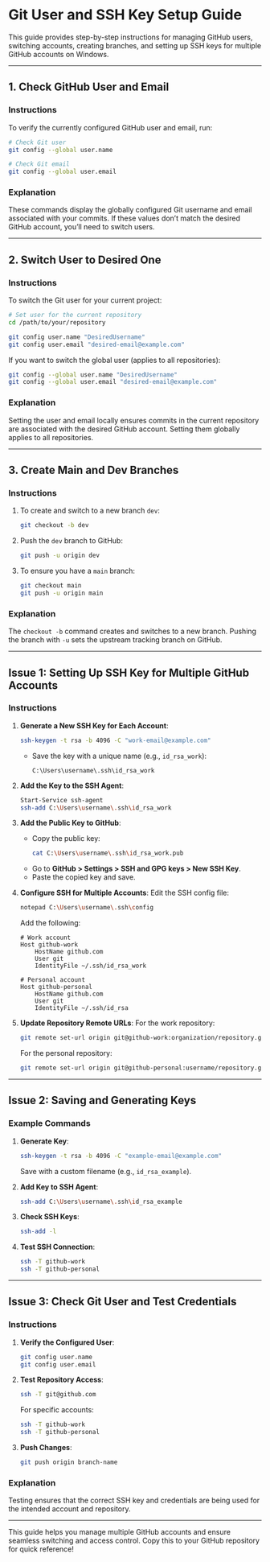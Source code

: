 # Git User and SSH Key Setup Guide

This guide provides step-by-step instructions for managing GitHub users, switching accounts, creating branches, and setting up SSH keys for multiple GitHub accounts on Windows.

---

## **1. Check GitHub User and Email**

### **Instructions**
To verify the currently configured GitHub user and email, run:
```bash
# Check Git user
git config --global user.name

# Check Git email
git config --global user.email
```

### **Explanation**
These commands display the globally configured Git username and email associated with your commits. If these values don’t match the desired GitHub account, you’ll need to switch users.

---

## **2. Switch User to Desired One**

### **Instructions**
To switch the Git user for your current project:
```bash
# Set user for the current repository
cd /path/to/your/repository

git config user.name "DesiredUsername"
git config user.email "desired-email@example.com"
```

If you want to switch the global user (applies to all repositories):
```bash
git config --global user.name "DesiredUsername"
git config --global user.email "desired-email@example.com"
```

### **Explanation**
Setting the user and email locally ensures commits in the current repository are associated with the desired GitHub account. Setting them globally applies to all repositories.

---

## **3. Create Main and Dev Branches**

### **Instructions**
1. To create and switch to a new branch `dev`:
   ```bash
   git checkout -b dev
   ```

2. Push the `dev` branch to GitHub:
   ```bash
   git push -u origin dev
   ```

3. To ensure you have a `main` branch:
   ```bash
   git checkout main
   git push -u origin main
   ```

### **Explanation**
The `checkout -b` command creates and switches to a new branch. Pushing the branch with `-u` sets the upstream tracking branch on GitHub.

---

## **Issue 1: Setting Up SSH Key for Multiple GitHub Accounts**

### **Instructions**
1. **Generate a New SSH Key for Each Account**:
   ```bash
   ssh-keygen -t rsa -b 4096 -C "work-email@example.com"
   ```
   - Save the key with a unique name (e.g., `id_rsa_work`):
     ```
     C:\Users\username\.ssh\id_rsa_work
     ```

2. **Add the Key to the SSH Agent**:
   ```bash
   Start-Service ssh-agent
   ssh-add C:\Users\username\.ssh\id_rsa_work
   ```

3. **Add the Public Key to GitHub**:
   - Copy the public key:
     ```bash
     cat C:\Users\username\.ssh\id_rsa_work.pub
     ```
   - Go to **GitHub > Settings > SSH and GPG keys > New SSH Key**.
   - Paste the copied key and save.

4. **Configure SSH for Multiple Accounts**:
   Edit the SSH config file:
   ```bash
   notepad C:\Users\username\.ssh\config
   ```

   Add the following:
   ```
   # Work account
   Host github-work
       HostName github.com
       User git
       IdentityFile ~/.ssh/id_rsa_work

   # Personal account
   Host github-personal
       HostName github.com
       User git
       IdentityFile ~/.ssh/id_rsa
   ```

5. **Update Repository Remote URLs**:
   For the work repository:
   ```bash
   git remote set-url origin git@github-work:organization/repository.git
   ```
   For the personal repository:
   ```bash
   git remote set-url origin git@github-personal:username/repository.git
   ```

---

## **Issue 2: Saving and Generating Keys**

### **Example Commands**
1. **Generate Key**:
   ```bash
   ssh-keygen -t rsa -b 4096 -C "example-email@example.com"
   ```
   Save with a custom filename (e.g., `id_rsa_example`).

2. **Add Key to SSH Agent**:
   ```bash
   ssh-add C:\Users\username\.ssh\id_rsa_example
   ```

3. **Check SSH Keys**:
   ```bash
   ssh-add -l
   ```

4. **Test SSH Connection**:
   ```bash
   ssh -T github-work
   ssh -T github-personal
   ```

---

## **Issue 3: Check Git User and Test Credentials**

### **Instructions**
1. **Verify the Configured User**:
   ```bash
   git config user.name
   git config user.email
   ```

2. **Test Repository Access**:
   ```bash
   ssh -T git@github.com
   ```
   For specific accounts:
   ```bash
   ssh -T github-work
   ssh -T github-personal
   ```

3. **Push Changes**:
   ```bash
   git push origin branch-name
   ```

### **Explanation**
Testing ensures that the correct SSH key and credentials are being used for the intended account and repository.

---

This guide helps you manage multiple GitHub accounts and ensure seamless switching and access control. Copy this to your GitHub repository for quick reference!
